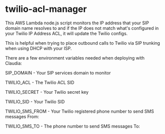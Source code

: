 # twilio-acl-manager

This AWS Lambda node.js script monitors the IP address that your SIP domain name resolves to and if the IP does not match what's configured in your Twilio IP Address ACL, it will update the Twilio configs.

This is helpful when trying to place outbound calls to Twilio via SIP trunking when using DHCP with your ISP.

There are a few environment variables needed when deploying with Claudia:

SIP_DOMAIN - Your SIP services domain to monitor

TWILIO_ACL - The Twilio ACL SID
 
TWILIO_SECRET - Your Twilio secret key

TWILIO_SID - Your Twilio SID

TWILIO_SMS_FROM - Your Twilio registered phone number to send SMS messages From:

TWILIO_SMS_TO - The phone number to send SMS messages To:

